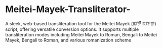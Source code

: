 # Meitei-Mayek-Transliterator-
A sleek, web-based transliteration tool for the Meitei Mayek (ꯃꯤꯇꯩ ꯃꯌꯦꯛ) script, offering versatile conversion options. It supports multiple transliteration modes including Meitei Mayek to Roman, Bengali to Meitei Mayek, Bengali to Roman, and various romanization scheme

